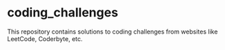 # coding_challenges
This repository contains solutions to coding challenges from websites like LeetCode, Coderbyte, etc.
